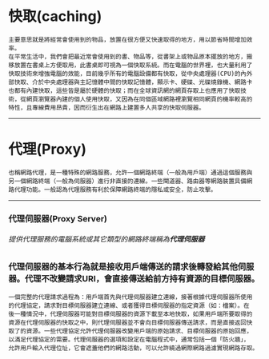 # 快取(caching)
```
主要意思就是將經常會使用到的物品，放置在很方便又快速取得的地方，用以節省時間增加效率。
在平常生活中，我們會把最近常會使用到的書、物品等，從書架上或物品原本擺放的地方，搬
移放置在書桌上方便取用，此書桌即可視為一個快取系統。而在電腦的世界裡，也大量利用了
快取技術來增強電腦的效能，目前幾乎所有的電腦設備都有快取，從中央處理器(CPU)的內外
部快取、介於中央處理器與主記憶體中間的快取記憶體，顯示卡、硬碟、光碟燒錄機、網路卡
也都有內建快取，這些皆是屬於硬體的快取；而在全球資訊網的網頁存取上也應用了快取技
術，從網頁瀏覽器內建的個人使用快取，又因為在同個區域網路裡瀏覽相同網頁的機率較高的
特性，且專線費用昂貴，因而衍生出在網路上建置多人共享的快取伺服器。
```
---
# 代理(Proxy)
```
也稱網路代理，是一種特殊的網路服務，允許一個網路終端（一般為用戶端）通過這個服務與
另一個網路終端（一般為伺服器）進行非直接的連線。一些閘道器、路由器等網路裝置具備網
路代理功能。一般認為代理服務有利於保障網路終端的隱私或安全，防止攻擊。
```
---
### 代理伺服器(Proxy Server)

###### 提供代理服務的電腦系統或其它類型的網路終端稱為**代理伺服器**

### 代理伺服器的基本行為就是接收用戶端傳送的請求後轉發給其他伺服器。代理不改變請求URI，會直接傳送給前方持有資源的目標伺服器。
```
一個完整的代理請求過程為：用戶端首先與代理伺服器建立連線，接著根據代理伺服器所使用
的代理協定，請求對目標伺服器建立連線、或者獲得目標伺服器的指定資源（如：檔案）。在
後一種情況中，代理伺服器可能對目標伺服器的資源下載至本地快取，如果用戶端所要取得的
資源在代理伺服器的快取之中，則代理伺服器並不會向目標伺服器傳送請求，而是直接返回快
取了的資源。一些代理協定允許代理伺服器改變用戶端的原始請求、目標伺服器的原始回應，
以滿足代理協定的需要。代理伺服器的選項和設定在電腦程式中，通常包括一個「防火牆」，
允許用戶輸入代理位址，它會遮蓋他們的網路活動，可以允許繞過網際網路過濾實現網路存取。
```
